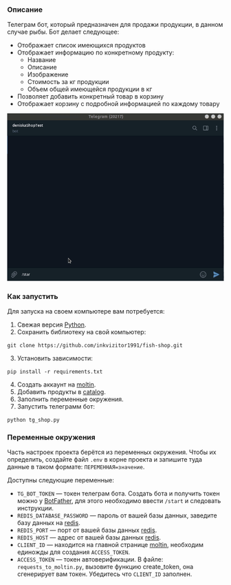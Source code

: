 ### Описание
Телеграм бот, который предназначен для продажи продукции, в данном случае рыбы. 
Бот делает следующее:
- Отображает список имеющихся продуктов
- Отображает информацию по конкретному продукту:
   - Название
   - Описание 
   - Изображение
   - Стоимость за кг продукции
   - Объем общей имеющейся продукции в кг
- Позволяет добавить конкретный товар в корзину
- Отображает корзину с подробной информацией по каждому товару

![alt text](img.gif)


### Как запустить
Для запуска на своем компьютере вам потребуется:

1. Свежая версия [Python](https://www.python.org).
2. Сохранить библиотеку на свой компьютер:
```
git clone https://github.com/inkvizitor1991/fish-shop.git
``` 
3. Установить зависимости:
```
pip install -r requirements.txt
``` 
4. Создать аккаунт на [moltin](https://www.elasticpath.com/). 
5. Добавить продукты в [catalog](https://euwest.cm.elasticpath.com/legacy-catalog).
6. Заполнить переменные окружения.
7. Запустить телеграмм бот:
```
python tg_shop.py
```
### Переменные окружения

Часть настроек проекта берётся из переменных окружения. Чтобы их определить, создайте файл `.env` в корне проекта и запишите туда данные в таком формате: `ПЕРЕМЕННАЯ=значение`.

Доступны следующие переменные:
- `TG_BOT_TOKEN` — токен телеграм бота. Создать бота и получить токен можно у [BotFather](https://telegram.me/BotFather), для этого необходимо ввести `/start` и следовать инструкции.
- `REDIS_DATABASE_PASSWORD` — пароль от вашей базы данных, заведите базу данных на [redis](https://redis.com/).
- `REDIS_PORT` — порт от вашей базы данных [redis](https://redis.com/).
- `REDIS_HOST` — адрес от вашей базы данных [redis](https://redis.com/).
- `CLIENT_ID` — находится на главной странице [moltin](https://euwest.cm.elasticpath.com/), необходим единожды для создания `ACCESS_TOKEN`.
- `ACCESS_TOKEN` — токен автоверификации. В файле: `requests_to_moltin.py`, вызовите функцию create_token, она сгенерирует вам токен. Убедитесь что `CLIENT_ID` заполнен.
